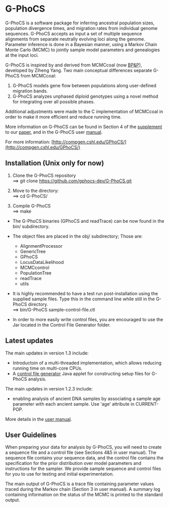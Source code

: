 G-PhoCS
=======

G-PhoCS is a software package for inferring ancestral population sizes, population divergence times, and migration rates from individual genome sequences. G-PhoCS accepts as input a set of multiple sequence alignments from separate neutrally evolving loci along the genome. Parameter inference is done in a Bayesian manner, using a Markov Chain Monte Carlo (MCMC) to jointly sample model parameters and genealogies at the input loci. 

G-PhoCS is inspired by and derived from MCMCcoal (now [BP&P](http://abacus.gene.ucl.ac.uk/software/)), developed by Ziheng Yang. Two main conceptual differences separate G-PhoCS from MCMCcoal: 
  1. G-PhoCS models gene flow between populations along user-defined migration bands. 
  2. G-PhoCS analyzes unphased diploid genotypes using a novel method for integrating over all possible phases. 

Additional adjustments were made to the C implementation of MCMCcoal in order to make it more efficient and reduce running time. 

More information on G-PhoCS can be found in Section 4 of the [supplement](http://www.nature.com/ng/journal/v43/n10/extref/ng.937-S1.pdf) to our [paper](http://www.nature.com/ng/journal/v43/n10/full/ng.937.html), and in the G-PhoCS user [manual](https://github.com/gphocs-dev/G-PhoCS/blob/master/G-PhoCS/GPhoCS_Manual.pdf).

For more information: [http://compgen.cshl.edu/GPhoCS/](http://compgen.cshl.edu/GPhoCS/)


Installation (Unix only for now)
------------

1. Clone the G-PhoCS repository<br>
   ==>  git clone https://github.com/gphocs-dev/G-PhoCS.git

2. Move to the directory:<br>
   ==>  cd G-PhoCS/

3. Compile G-PhoCS<br>
   ==>  make

* The G-PhoCS binaries (GPhoCS and readTrace) can be now found in the bin/ subdirectory.
* The object files are placed in the obj/ subdirectory; Those are:
  * AlignmentProcessor
  * GenericTree
  * GPhoCS
  * LocusDataLikelihood
  * MCMCcontrol
  * PopulationTree
  * readTrace
  * utils
   
* It is highly recommended to have a test run post-installation using the supplied sample files. Type this in the command line while still in the G-PhoCS directory.<br>
  ==>  bin/G-PhoCS sample-control-file.ctl

* In order to more easily write control files, you are encouraged to use the Jar located in the Control File Generator folder.

Latest updates
--------------
The main updates in version 1.3 include:
* Introductoin of a multi-threaded implementation, which allows reducing running time on multi-core CPUs.
* A <a href="ControlFileGenerator">control file generator</a> Java applet for constructing setup files for G-PhoCS analysis.

The main updates in version 1.2.3 include:
* enabling analysis of ancient DNA samples by associating a sample age parameter with each ancient sample. Use 'age' attribute in CURRENT-POP.

More details in the <a href="GPhoCS_Manual.pdf">user manual</a>.

User Guidelines
---------------

When preparing your data for analysis by G-PhoCS, you will need to create a sequence file and a control file (see Sections 4&5 in user manual).
The sequence file contains your sequence data, and the control file contains the specification for the prior distribution over model parameters and instructions for the sampler.
We provide sample sequence and control files for you to use for testing and initial experimentation.

The main output of G-PhoCS is a trace file containing parameter values traced during the Markov chain (Section 3 in user manual).
A summary log containing information on the status of the MCMC is printed to the standard output.

